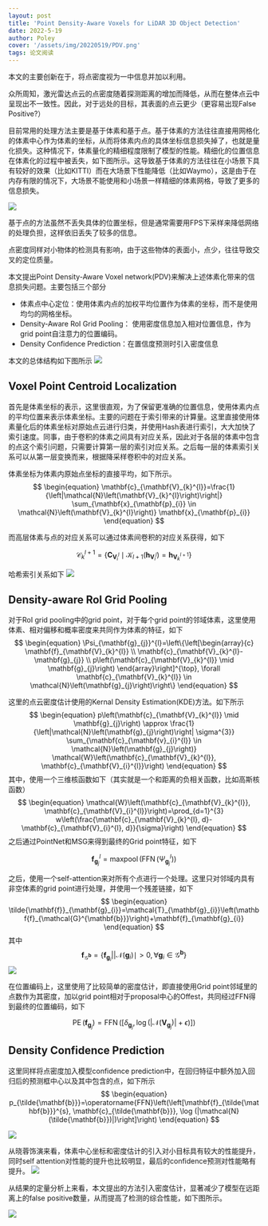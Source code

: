 ```yaml
---
layout: post
title: 'Point Density-Aware Voxels for LiDAR 3D Object Detection'
date: 2022-5-19
author: Poley
cover: '/assets/img/20220519/PDV.png'
tags: 论文阅读
---
```


本文的主要创新在于，将点密度视为一中信息并加以利用。

众所周知，激光雷达点云的点密度随着探测距离的增加而降低，从而在整体点云中呈现出不一致性。因此，对于远处的目标，其表面的点云更少（更容易出现False Positive?）

目前常用的处理方法主要是基于体素和基于点。基于体素的方法往往直接用网格化的体素中心作为体素的坐标，从而将体素内点的具体坐标信息损失掉了，也就是量化损失。这种情况下，体素量化的精细程度限制了模型的性能。精细化的位置信息在体素化的过程中被丢失，如下图所示。这导致基于体素的方法往往在小场景下具有较好的效果（比如KITTI）而在大场景下性能降低（比如Waymo），这是由于在内存有限的情况下，大场景不能使用和小场景一样精细的体素网格，导致了更多的信息损失。

![](/assets/img/20220519/PDVF1.png)

基于点的方法虽然不丢失具体的位置坐标，但是通常需要用FPS下采样来降低网络的处理负担，这样依旧丢失了较多的信息。

点密度同样对小物体的检测具有影响，由于这些物体的表面小，点少，往往导致交叉的定位质量。

本文提出Point Density-Aware Voxel network(PDV)来解决上述体素化带来的信息损失问题。主要包括三个部分

+ 体素点中心定位：使用体素内点的加权平均位置作为体素的坐标，而不是使用均匀的网格坐标。
+ Density-Aware RoI Grid Pooling： 使用密度信息加入相对位置信息，作为grid point自注意力的位置编码。
+ Density Confidence Prediction：在置信度预测时引入密度信息

本文的总体结构如下图所示
![](/assets/img/20220519/PDVF2.png)

## Voxel Point Centroid Localization

首先是体素坐标的表示，这里很直观，为了保留更准确的位置信息，使用体素内点的平均位置来表示体素坐标。主要的问题在于索引带来的计算量。这里直接使用体素量化后的体素坐标对原始点云进行归类，并使用Hash表进行索引，大大加快了索引速度。同事，由于卷积的体素之间具有对应关系，因此对于各层的体素中包含的点这个索引问题，只需要计算第一层的索引对应关系。之后每一层的体素索引关系可以从第一层变换而来，根据降采样卷积中的对应关系。

体素坐标为体素内原始点坐标的直接平均，如下所示。
$$
\begin{equation}
\mathbf{c}_{\mathbf{V}_{k}^{l}}=\frac{1}{\left|\mathcal{N}\left(\mathbf{V}_{k}^{l}\right)\right|} \sum_{\mathbf{x}_{\mathbf{p}_{i}} \in \mathcal{N}\left(\mathbf{V}_{k}^{l}\right)} \mathbf{x}_{\mathbf{p}_{i}}
\end{equation}
$$

而高层体素与点的对应关系可以通过体素间卷积的对应关系获得，如下

$$
\begin{equation}
\mathcal{C}_{k}^{l+1}=\left\{\mathbf{C}_{\mathbf{V}_{i}^{l}} \mid \mathcal{K}_{l+1}\left(\mathbf{h}_{\mathbf{V}_{i}^{l}}\right)=\mathbf{h}_{\mathbf{V}_{k}^{l+1}}\right\}
\end{equation}
$$

哈希索引关系如下
![](/assets/img/20220519/PDVF3.png)

## Density-aware RoI Grid Pooling

对于RoI grid pooling中的grid point，对于每个grid point的邻域体素，这里使用体素、相对偏移和概率密度来共同作为体素的特征，如下
$$
\begin{equation}
\Psi_{\mathbf{g}_{j}}^{l}=\left\{\left[\begin{array}{c}
\mathbf{f}_{\mathbf{V}_{k}^{l}} \\
\mathbf{c}_{\mathbf{V}_{k}^{l}-\mathbf{g}_{j}} \\
p\left(\mathbf{c}_{\mathbf{V}_{k}^{l}} \mid \mathbf{g}_{j}\right)
\end{array}\right]^{\top}, \forall \mathbf{c}_{\mathbf{V}_{k}^{l}} \in \mathcal{N}\left(\mathbf{g}_{j}\right)\right\}
\end{equation}
$$

这里的点云密度估计使用的Kernal Density Estimation(KDE)方法。如下所示
$$
\begin{equation}
p\left(\mathbf{c}_{\mathbf{V}_{k}^{l}} \mid \mathbf{g}_{j}\right) \approx \frac{1}{\left|\mathcal{N}\left(\mathbf{g}_{j}\right)\right| \sigma^{3}} \sum_{\mathbf{c}_{\mathbf{v}_{i}^{l}} \in \mathcal{N}\left(\mathbf{g}_{j}\right)} \mathcal{W}\left(\mathbf{c}_{\mathbf{V}_{k}^{l}}, \mathbf{c}_{\mathbf{V}_{i}^{l}}\right)
\end{equation}
$$
其中，使用一个三维核函数如下（其实就是一个和距离的负相关函数，比如高斯核函数）
$$
\begin{equation}
\mathcal{W}\left(\mathbf{c}_{\mathbf{V}_{k}^{l}}, \mathbf{c}_{\mathbf{V}_{i}^{l}}\right)=\prod_{d=1}^{3} w\left(\frac{\mathbf{c}_{\mathbf{V}_{k}^{l}, d}-\mathbf{c}_{\mathbf{V}_{i}^{l}, d}}{\sigma}\right)
\end{equation}
$$
之后通过PointNet和MSG来得到最终的Grid point特征，如下

$$
\begin{equation}
\mathbf{f}_{\mathbf{g}_{j}}^{l}=\operatorname{maxpool}\left(\operatorname{FFN}\left(\Psi_{\mathbf{g}_{j}}^{l}\right)\right)
\end{equation}
$$

之后，使用一个self-attention来对所有个点进行一个处理。这里只对邻域内具有非空体素的grid point进行处理，并使用一个残差链接，如下
$$
\begin{equation}
\tilde{\mathbf{f}}_{\mathbf{g}_{i}}=\mathcal{T}_{\mathbf{g}_{i}}\left(\mathbf{f}_{\mathcal{G}^{\mathbf{b}}}\right)+\mathbf{f}_{\mathbf{g}_{i}}
\end{equation}
$$
其中
$$
\begin{equation}
\mathbf{f}_{\mathcal{G}^{\mathbf{b}}}=\left\{\mathbf{f}_{\mathbf{g}_{i}}|| \mathcal{N}\left(\mathbf{g}_{i}\right) \mid>0, \forall \mathbf{g}_{i} \in \mathcal{G}^{\mathbf{b}}\right\}
\end{equation}
$$
![](/assets/img/20220519/PDVF5.png)

在位置编码上，这里使用了比较简单的密度估计，即直接使用Grid point邻域里的点数作为其密度，加以grid point相对于proposal中心的Offest，共同经过FFN得到最终的位置编码，如下

$$
\begin{equation}
\operatorname{PE}\left(\mathbf{f}_{\mathbf{g}_{j}}\right)=\operatorname{FFN}\left(\left[\delta_{\mathbf{g}_{j}}, \log \left(\left|\mathcal{N}\left(\mathbf{V}_{\mathbf{g}_{j}}\right)\right|+\epsilon\right)\right]\right)
\end{equation}
$$

## Density Confidence Prediction
这里同样将点密度加入模型confidence prediction中，在回归特征中额外加入回归后的预测框中心以及其中包含的点，如下所示
$$
\begin{equation}
p_{\tilde{\mathbf{b}}}=\operatorname{FFN}\left(\left[\mathbf{f}_{\tilde{\mathbf{b}}}^{s}, \mathbf{c}_{\tilde{\mathbf{b}}}, \log (|\mathcal{N}(\tilde{\mathbf{b}})|)\right]\right)
\end{equation}
$$

![](/assets/img/20220519/PDVT1.png)

从晓蓉饰演来看，体素中心坐标和密度估计的引入对小目标具有较大的性能提升，同时self attention对性能的提升也比较明显，最后的confidence预测对性能略有提升。
![](/assets/img/20220519/PDVT6.png)

从结果的定量分析上来看，本文提出的方法引入密度估计，显著减少了模型在远距离上的false positive数量，从而提高了检测的综合性能，如下图所示。

![](/assets/img/20220519/PDVF6.png)